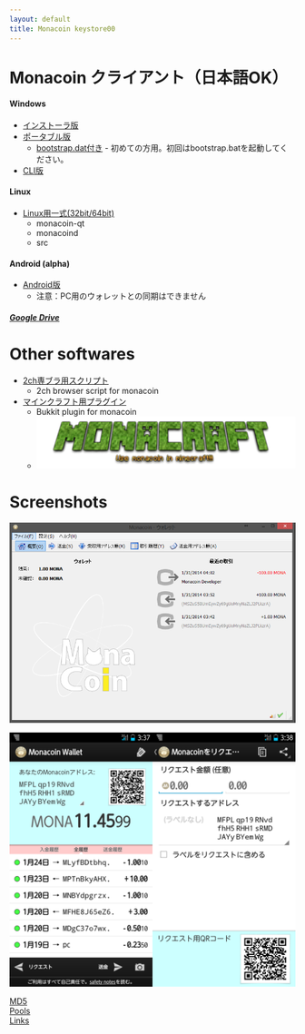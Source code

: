 ```yaml
---
layout: default
title: Monacoin keystore00
---
```

# Monacoin クライアント（日本語OK）

#### Windows
- [インストーラ版](https://github.com/keystore00/monacoin/releases/download/v0.8.6.2-20140216/monacoin-0.8.6.2-win32-setup.exe "download")
- [ポータブル版](https://github.com/keystore00/monacoin/releases/download/v0.8.6.2-20140216/monacoin-qt.zip "download")
    - [bootstrap.dat付き](https://docs.google.com/file/d/0B4M6hqvhxB30cVZHUS1WOVZzZVU/edit?pli=1) - 初めての方用。初回はbootstrap.batを起動してください。
- [CLI版](https://github.com/keystore00/monacoin/releases/download/v0.8.6.2-20140216/monacoind.exe "download")

#### Linux
- [Linux用一式(32bit/64bit)](https://github.com/keystore00/monacoin/releases/download/v0.8.6.2-20140216/monacoin-linux.zip "download")
    - monacoin-qt
    - monacoind
    - src

#### Android (alpha)
- [Android版](https://github.com/keystore00/monacoin-wallet-new/releases/download/v0.09-alpha/wallet-0.09.apk "download")
    - 注意：PC用のウォレットとの同期はできません

##### [Google Drive](https://drive.google.com/folderview?id=0B4M6hqvhxB30azBmSXFIOXhuSVE&usp=sharing)

# Other softwares
- [2ch専ブラ用スクリプト](https://github.com/keystore00/monaext "Go")
    - 2ch browser script for monacoin
- [マインクラフト用プラグイン](https://github.com/keystore00/Monacoinish/releases/download/v1.02/Monacoinish-1.02.jar, "Download")
    - Bukkit plugin for monacoin
    - [![Monacraft logo](images/monacoinish.png "Monacraft logo")](http://monacoin.sv73.net/monacraft.php "Monacraft")

# Screenshots
![Windows screenshot](images/screenshot_windows.png "Windows screenshot")


![Android screenshot](images/screenshot_android.png "Android screenshot")


[MD5](./md5.txt "MD5 HASH")  
[Pools](./pools.html "Pools")  
[Links](./links.html "Links")


